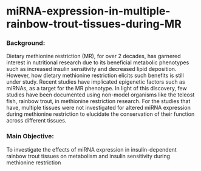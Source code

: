 # miRNA-expression-in-multiple-rainbow-trout-tissues-during-MR

### Background: 
Dietary methionine restriction (MR), for over 2 decades, has garnered interest in nutritional research due to its beneficial metabolic phenotypes such as increased insulin sensitivity and decreased lipid deposition. However, how dietary methionine restriction elicits such benefits is still under study. Recent studies have implicated epigenetic factors such as miRNAs, as a target for the MR phenotype. In light of this discovery, few studies have been documented using non-model organisms like the teleost fish, rainbow trout, in methionine restriction research. For the studies that have, multiple tissues were not investigated for altered miRNA expression during methionine restriction to elucidate the conservation of their function across different tissues. 

### Main Objective:
To investigate the effects of miRNA expression in insulin-dependent rainbow trout tissues on metabolism and insulin sensitivity during methionine restriction
